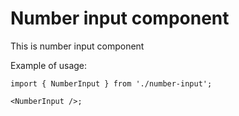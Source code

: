 # Number input component

This is number input component

Example of usage:

```tsx
import { NumberInput } from './number-input';

<NumberInput />; 
```
